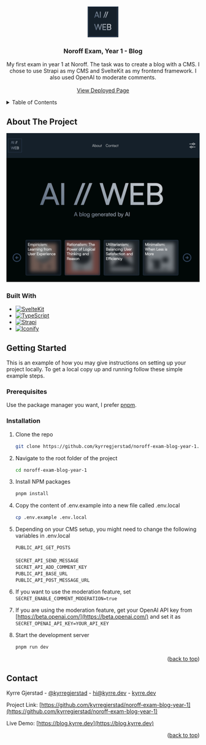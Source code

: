 <!-- This template can be found at:  https://github.com/othneildrew/Best-README-Template -->

<a name="readme-top"></a>

<br />
<div align="center">
  <a href="https://github.com/kyrregjerstad/noroff-exam-blog-year-1">
    <img src="static/assets/images/screenshot-2.png" alt="Logo" width="80" height="80">
  </a>

<h3 align="center">Noroff Exam, Year 1 - Blog</h3>

  <p align="center">
  My first exam in year 1 at Noroff. The task was to create a blog with a CMS. I chose to use Strapi as my CMS and SvelteKit as my frontend framework. I also used OpenAI to moderate comments.
    <br />
    <br />
    <a href="https://blog.kyrre.dev">View Deployed Page</a>
  </p>
</div>

<details>
  <summary>Table of Contents</summary>
  <ol>
    <li>
      <a href="#about-the-project">About The Project</a>
      <ul>
        <li><a href="#built-with">Built With</a></li>
      </ul>
    </li>
    <li>
      <a href="#getting-started">Getting Started</a>
      <ul>
        <li><a href="#prerequisites">Prerequisites</a></li>
        <li><a href="#installation">Installation</a></li>
      </ul>
    </li>
    <li><a href="#contact">Contact</a></li>
    <li><a href="#acknowledgments">Acknowledgments</a></li>
  </ol>
</details>

## About The Project

[![Product Name Screen Shot][product-screenshot]](https://blog.kyrre.dev/)

### Built With

- [![SvelteKit][kit.svelte.dev]][SvelteKit-url]
- [![TypeScript][typescript-badge]][typescript-url]
- [![Strapi][strapi-badge]][strapi-url]
- [![Iconify][iconify-badge]][iconify-url]

## Getting Started

This is an example of how you may give instructions on setting up your project locally.
To get a local copy up and running follow these simple example steps.

### Prerequisites

Use the package manager you want, I prefer [pnpm](https://pnpm.io/).

### Installation

1. Clone the repo

   ```sh
   git clone https://github.com/kyrregjerstad/noroff-exam-blog-year-1.git
   ```

2. Navigate to the root folder of the project
   ```sh
   cd noroff-exam-blog-year-1
   ```
3. Install NPM packages
   ```sh
   pnpm install
   ```
4. Copy the content of .env.example into a new file called .env.local

   ```sh
   cp .env.example .env.local
   ```

5. Depending on your CMS setup, you might need to change the following variables in .env.local

   ```sh
   PUBLIC_API_GET_POSTS

   SECRET_API_SEND_MESSAGE
   SECRET_API_ADD_COMMENT_KEY
   PUBLIC_API_BASE_URL
   PUBLIC_API_POST_MESSAGE_URL
   ```

6. If you want to use the moderation feature, set `SECRET_ENABLE_COMMENT_MODERATION=true`

7. If you are using the moderation feature, get your OpenAI API key from [https://beta.openai.com/](https://beta.openai.com/) and set it as `SECRET_OPENAI_API_KEY=YOUR_API_KEY`
8. Start the development server
   ```sh
   pnpm run dev
   ```

<p align="right">(<a href="#readme-top">back to top</a>)</p>

## Contact

Kyrre Gjerstad - [@kyrregjerstad](https://twitter.com/kyrregjerstad) - hi@kyrre.dev - [kyrre.dev](https://www.kyrre.dev)

Project Link: [https://github.com/kyrregjerstad/noroff-exam-blog-year-1](https://github.com/kyrregjerstad/noroff-exam-blog-year-1)

Live Demo: [https://blog.kyrre.dev](https://blog.kyrre.dev)

<p align="right">(<a href="#readme-top">back to top</a>)</p>

[linkedin-url]: https://linkedin.com/in/kyrre-gjerstad
[product-screenshot]: static/assets/images/screenshot-1.png
[kit.svelte.dev]: https://img.shields.io/badge/SvelteKit-FF3E00?style=for-the-badge&logo=svelte&logoColor=white
[SvelteKit-url]: https://kit.svelte.dev/
[typescript-badge]: https://img.shields.io/badge/TypeScript-3178C6?style=for-the-badge&logo=typescript&logoColor=white
[typeScript-url]: https://www.typescriptlang.org/
[strapi-url]: https://strapi.io/
[strapi-badge]: https://img.shields.io/badge/Strapi-2E7EEA?style=for-the-badge&logo=strapi&logoColor=white
[iconify-url]: https://iconify.design/
[iconify-badge]: https://img.shields.io/badge/Iconify-FFBA08?style=for-the-badge&logo=iconify&logoColor=white

